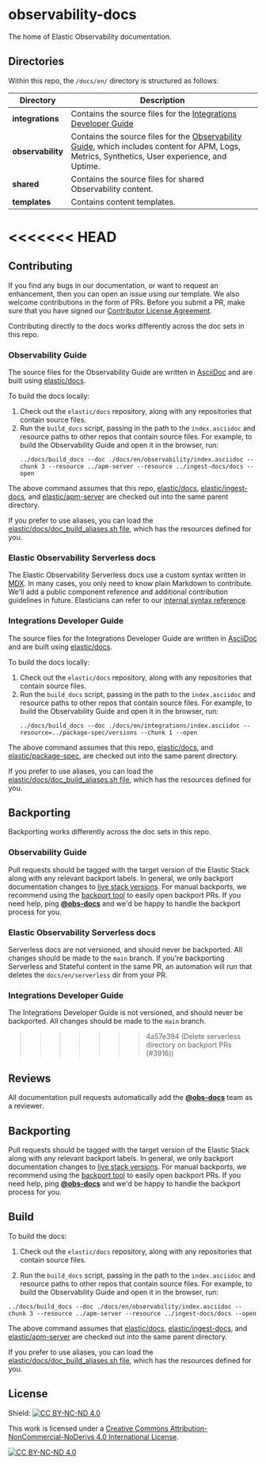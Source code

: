 # observability-docs

The home of Elastic Observability documentation.

## Directories

Within this repo, the `/docs/en/` directory is structured as follows:

| Directory             | Description |
| --------------------- | ----------- |
| __integrations__      | Contains the source files for the [Integrations Developer Guide](https://www.elastic.co/guide/en/integrations-developer/current/index.html)
| __observability__     | Contains the source files for the [Observability Guide](https://www.elastic.co/guide/en/observability/current/index.html), which includes content for APM, Logs, Metrics, Synthetics, User experience, and Uptime.|
| __shared__ | Contains the source files for shared Observability content.|
| __templates__ | Contains content templates.|

<<<<<<< HEAD
=======
## Contributing

If you find any bugs in our documentation, or want to request an enhancement, then you can open an issue using our template. We also welcome contributions in the form of PRs. Before you submit a PR, make sure that you have signed our [Contributor License Agreement](https://www.elastic.co/contributor-agreement/).

Contributing directly to the docs works differently across the doc sets in this repo.

### Observability Guide

The source files for the Observability Guide are written in [AsciiDoc](https://docs.asciidoctor.org/asciidoc/latest/) and are built using [elastic/docs](https://github.com/elastic/docs).

To build the docs locally:

1. Check out the `elastic/docs` repository, along with any repositories that contain source files.
2. Run the `build_docs` script, passing in the path to the `index.asciidoc` and resource paths to other repos that contain source files. For example, to build the Observability Guide and open it in the browser, run:
    ```
    ../docs/build_docs --doc ./docs/en/observability/index.asciidoc --chunk 3 --resource ../apm-server --resource ../ingest-docs/docs --open
    ```

The above command assumes that this repo, [elastic/docs](https://github.com/elastic/docs), [elastic/ingest-docs](https://github.com/elastic/ingest-docs), and [elastic/apm-server](https://github.com/elastic/apm-server) are checked out into the same parent directory.

If you prefer to use aliases, you can load the [elastic/docs/doc_build_aliases.sh file](https://github.com/elastic/docs/blob/master/doc_build_aliases.sh), which has the resources defined for you.

### Elastic Observability Serverless docs

The Elastic Observability Serverless docs use a custom syntax written in [MDX](https://mdxjs.com/). In many cases, you only need to know plain Markdown to contribute. We'll add a public component reference and additional contribution guidelines in future. Elasticians can refer to our [internal syntax reference](https://docs.elastic.dev/docsmobile/syntax).

### Integrations Developer Guide

The source files for the Integrations Developer Guide are written in [AsciiDoc](https://docs.asciidoctor.org/asciidoc/latest/) and are built using [elastic/docs](https://github.com/elastic/docs).

To build the docs locally:

1. Check out the `elastic/docs` repository, along with any repositories that contain source files.
2. Run the `build_docs` script, passing in the path to the `index.asciidoc` and resource paths to other repos that contain source files. For example, to build the Observability Guide and open it in the browser, run:
    ```
    ../docs/build_docs --doc ./docs/en/integrations/index.asciidoc --resource=../package-spec/versions --chunk 1 --open
    ```

The above command assumes that this repo, [elastic/docs](https://github.com/elastic/docs), and [elastic/package-spec](https://github.com/elastic/package-spec), are checked out into the same parent directory.

If you prefer to use aliases, you can load the [elastic/docs/doc_build_aliases.sh file](https://github.com/elastic/docs/blob/master/doc_build_aliases.sh), which has the resources defined for you.

## Backporting

Backporting works differently across the doc sets in this repo.

### Observability Guide

Pull requests should be tagged with the target version of the Elastic Stack along with any relevant backport labels. In general, we only backport documentation changes to [live stack versions](https://github.com/elastic/docs/blob/master/conf.yaml#L74). For manual backports, we recommend using the [backport tool](https://github.com/sqren/backport) to easily open backport PRs. If you need help, ping **[@obs-docs](https://github.com/orgs/elastic/teams/obs-docs)** and we'd be happy to handle the backport process for you.

### Elastic Observability Serverless docs

Serverless docs are not versioned, and should never be backported. All changes should be made to the `main` branch.
If you're backporting Serverless and Stateful content in the same PR, an automation will run that deletes the `docs/en/serverless` dir from your PR.

### Integrations Developer Guide

The Integrations Developer Guide is not versioned, and should never be backported.  All changes should be made to the `main` branch.

>>>>>>> 4a57e394 (Delete serverless directory on backport PRs (#3916))
## Reviews

All documentation pull requests automatically add the **[@obs-docs](https://github.com/orgs/elastic/teams/obs-docs)** team as a reviewer.

## Backporting

Pull requests should be tagged with the target version of the Elastic Stack along with any relevant backport labels. In general, we only backport documentation changes to [live stack versions](https://github.com/elastic/docs/blob/master/conf.yaml#L74). For manual backports, we recommend using the [backport tool](https://github.com/sqren/backport) to easily open backport PRs. If you need help, ping **[@obs-docs](https://github.com/orgs/elastic/teams/obs-docs)** and we'd be happy to handle the backport process for you.


## Build

To build the docs:

1. Check out the `elastic/docs` repository, along with any repositories that contain source files.

2. Run the `build_docs` script, passing in the path to the `index.asciidoc` and resource paths to other repos that contain source files. For example, to build the Observability Guide and open it in the browser, run:

```
../docs/build_docs --doc ./docs/en/observability/index.asciidoc --chunk 3 --resource ../apm-server --resource ../ingest-docs/docs --open
```

The above command assumes that [elastic/docs](https://github.com/elastic/docs), [elastic/ingest-docs](https://github.com/elastic/ingest-docs), and [elastic/apm-server](https://github.com/elastic/apm-server) are checked out into the same parent directory.

If you prefer to use aliases, you can load the [elastic/docs/doc_build_aliases.sh file](https://github.com/elastic/docs/blob/master/doc_build_aliases.sh), which has the resources defined for you.

## License

Shield: [![CC BY-NC-ND 4.0][cc-by-nc-nd-shield]][cc-by-nc-nd]

This work is licensed under a
[Creative Commons Attribution-NonCommercial-NoDerivs 4.0 International License][cc-by-nc-nd].

[![CC BY-NC-ND 4.0][cc-by-nc-nd-image]][cc-by-nc-nd]

[cc-by-nc-nd]: http://creativecommons.org/licenses/by-nc-nd/4.0/
[cc-by-nc-nd-image]: https://licensebuttons.net/l/by-nc-nd/4.0/88x31.png
[cc-by-nc-nd-shield]: https://img.shields.io/badge/License-CC%20BY--NC--ND%204.0-lightgrey.svg
